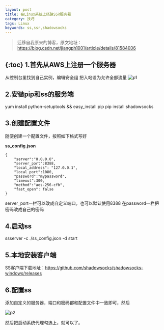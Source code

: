 ```yaml
---
layout: post
title: 在Linux系统上搭建SSR服务器
category: 技巧
tags: Linux
keywords: ss,ssr,shadowsocks
---
```


> 迁移自我原来的博客，原文地址：https://blog.csdn.net/jiangph1001/article/details/81584006

{:toc}
1.首先从AWS上注册一个服务器
----------------

从控制台里找到自己实例，编辑安全组
把入站设为允许全部流量
![p1](https://img-blog.csdn.net/20180811103838564?watermark/2/text/aHR0cHM6Ly9ibG9nLmNzZG4ubmV0L2ppYW5ncGgxMDAx/font/5a6L5L2T/fontsize/400/fill/I0JBQkFCMA==/dissolve/70)


2.安装pip和ss的服务端
--------------

yum install python-setuptools && easy_install pip
pip install shadowsocks

3.创建配置文件
--------
随便创建一个配置文件，按照如下格式写好

**ss_config.json**

```
{  
    "server":"0.0.0.0",  
    "server_port":8388,  
    "local_address": "127.0.0.1",  
    "local_port":1080,  
    "password":"mypassword",  
    "timeout":300,  
    "method":"aes-256-cfb",  
    "fast_open": false  
}  
```
server_port一栏可以改成自定义端口，也可以默认使用8388
在password一栏把密码改成自己的密码


4.启动ss
------

ssserver -c ./ss_config.json -d start





5.本地安装客户端
---------

SS客户端下载地址：https://github.com/shadowsocks/shadowsocks-windows/releases


6.配置ss
------
添加自定义的服务器，端口和密码都和配置文件中一致即可，然后

![p2](https://img-blog.csdn.net/20180811104334860?watermark/2/text/aHR0cHM6Ly9ibG9nLmNzZG4ubmV0L2ppYW5ncGgxMDAx/font/5a6L5L2T/fontsize/400/fill/I0JBQkFCMA==/dissolve/70)

然后把启动系统代理勾选上，就可以了。

